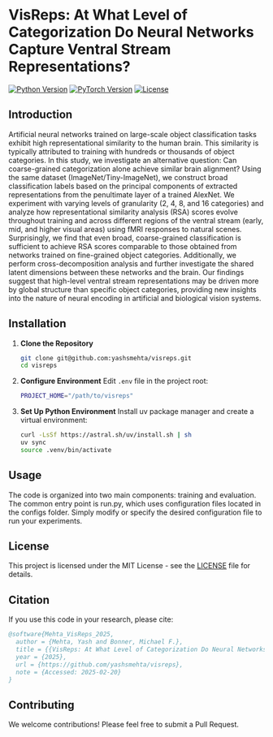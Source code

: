 # VisReps: At What Level of Categorization Do Neural Networks Capture Ventral Stream Representations?

<p align="left">
<a href="https://docs.python.org/3/whatsnew/3.12.html"><img src="https://img.shields.io/badge/python-3.12-blue.svg?style=for-the-badge&logo=python" alt="Python Version"></a> <a href="https://www.pytorch.com/"><img src="https://img.shields.io/badge/PyTorch-2.5-blue?style=for-the-badge&logo=pytorch&labelColor=gray&color=orange" alt="PyTorch Version"></a> <a href="https://opensource.org/license/mit/"><img src="https://img.shields.io/badge/License-MIT-yellow.svg?style=for-the-badge&logo=open-source-initiative" alt="License"></a>
</p>


## Introduction

Artificial neural networks trained on large-scale object classification tasks exhibit high representational similarity to the human brain. This similarity is typically attributed to training with hundreds or thousands of object categories. In this study, we investigate an alternative question: Can coarse-grained categorization alone achieve similar brain alignment? Using the same dataset (ImageNet/Tiny-ImageNet), we construct broad classification labels based on the principal components of extracted representations from the penultimate layer of a trained AlexNet. We experiment with varying levels of granularity (2, 4, 8, and 16 categories) and analyze how representational similarity analysis (RSA) scores evolve throughout training and across different regions of the ventral stream (early, mid, and higher visual areas) using fMRI responses to natural scenes. Surprisingly, we find that even broad, coarse-grained classification is sufficient to achieve RSA scores comparable to those obtained from networks trained on fine-grained object categories. Additionally, we perform cross-decomposition analysis and further investigate the shared latent dimensions between these networks and the brain. Our findings suggest that high-level ventral stream representations may be driven more by global structure than specific object categories, providing new insights into the nature of neural encoding in artificial and biological vision systems.

## Installation

1. **Clone the Repository**
   ```bash
   git clone git@github.com:yashsmehta/visreps.git
   cd visreps
   ```

2. **Configure Environment**
   Edit `.env` file in the project root:
   ```bash
   PROJECT_HOME="/path/to/visreps"
   ```

3. **Set Up Python Environment**
   Install uv package manager and create a virtual environment:
   ```bash
   curl -LsSf https://astral.sh/uv/install.sh | sh
   uv sync
   source .venv/bin/activate
   ```

## Usage

The code is organized into two main components: training and evaluation. The common entry point is run.py, which uses configuration files located in the configs folder. Simply modify or specify the desired configuration file to run your experiments.

## License

This project is licensed under the MIT License - see the [LICENSE](LICENSE) file for details.

## Citation

If you use this code in your research, please cite:
```bibtex
@software{Mehta_VisReps_2025,
  author = {Mehta, Yash and Bonner, Michael F.},
  title = {{VisReps: At What Level of Categorization Do Neural Networks Capture Ventral Stream Representations?}},
  year = {2025},
  url = {https://github.com/yashsmehta/visreps},
  note = {Accessed: 2025-02-20}
}
```

## Contributing

We welcome contributions! Please feel free to submit a Pull Request.